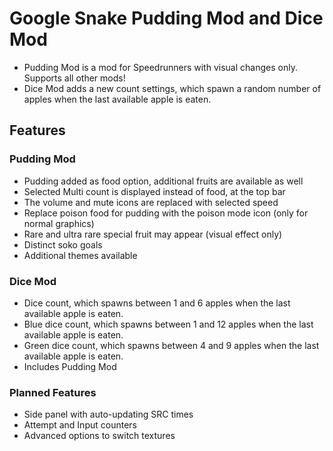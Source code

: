 # Google Snake Pudding Mod and Dice Mod
* Pudding Mod is a mod for Speedrunners with visual changes only. Supports all other mods!
* Dice Mod adds a new count settings, which spawn a random number of apples when the last available apple is eaten.

## Features
### Pudding Mod
* Pudding added as food option, additional fruits are available as well
* Selected Multi count is displayed instead of food, at the top bar
* The volume and mute icons are replaced with selected speed
* Replace poison food for pudding with the poison mode icon (only for normal graphics)
* Rare and ultra rare special fruit may appear (visual effect only)
* Distinct soko goals
* Additional themes available

### Dice Mod
* Dice count, which spawns between 1 and 6 apples when the last available apple is eaten.
* Blue dice count, which spawns between 1 and 12 apples when the last available apple is eaten.
* Green dice count, which spawns between 4 and 9 apples when the last available apple is eaten.
* Includes Pudding Mod

### Planned Features
* Side panel with auto-updating SRC times
* Attempt and Input counters
* Advanced options to switch textures
